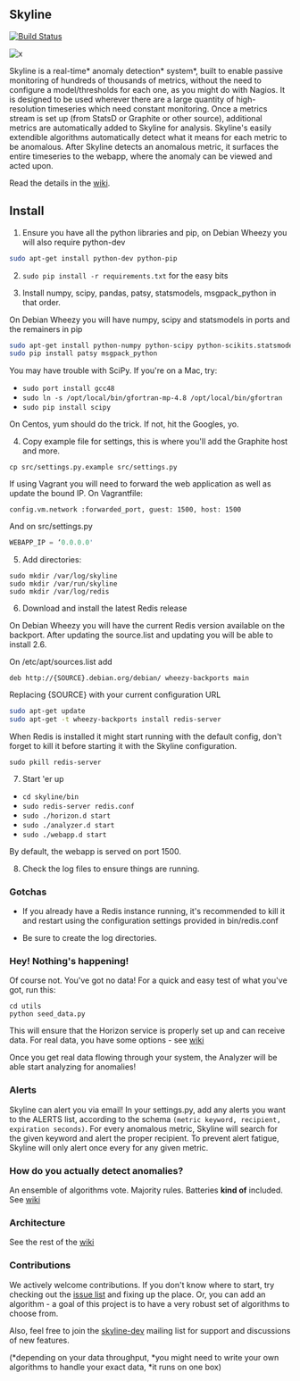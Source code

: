 ## Skyline

[![Build Status](https://travis-ci.org/etsy/skyline.png)](https://travis-ci.org/etsy/skyline)

![x](https://raw.github.com/etsy/skyline/master/screenshot.png)

Skyline is a real-time* anomaly detection* system*, built to enable passive
monitoring of hundreds of thousands of metrics, without the need to configure a
model/thresholds for each one, as you might do with Nagios. It is designed to be
used wherever there are a large quantity of high-resolution timeseries which
need constant monitoring. Once a metrics stream is set up (from StatsD or
Graphite or other source), additional metrics are automatically added to Skyline
for analysis. Skyline's easily extendible algorithms automatically detect what
it means for each metric to be anomalous. After Skyline detects an anomalous
metric, it surfaces the entire timeseries to the webapp, where the anomaly can be
viewed and acted upon.

Read the details in the [wiki](https://github.com/etsy/skyline/wiki).

## Install

1. Ensure you have all the python libraries and pip, on Debian Wheezy you will also require python-dev

```bash
sudo apt-get install python-dev python-pip
```

2. `sudo pip install -r requirements.txt` for the easy bits

3. Install numpy, scipy, pandas, patsy, statsmodels, msgpack_python in that
order.

On Debian Wheezy you will have numpy, scipy and statsmodels in ports and the remainers in pip

```bash
sudo apt-get install python-numpy python-scipy python-scikits.statsmodels
sudo pip install patsy msgpack_python 
```

You may have trouble with SciPy. If you're on a Mac, try:

* `sudo port install gcc48`
* `sudo ln -s /opt/local/bin/gfortran-mp-4.8 /opt/local/bin/gfortran`
* `sudo pip install scipy`

On Centos, yum should do the trick. If not, hit the Googles, yo.

4. Copy example file for settings, this is where you'll add the Graphite host and more.

`cp src/settings.py.example src/settings.py`

If using Vagrant you will need to forward the web application as well as update the bound IP.
On Vagrantfile:

```config.vm.network :forwarded_port, guest: 1500, host: 1500```

And on src/settings.py

```python
WEBAPP_IP = ‘0.0.0.0'
```

5. Add directories: 

``` 
sudo mkdir /var/log/skyline
sudo mkdir /var/run/skyline
sudo mkdir /var/log/redis
```

6. Download and install the latest Redis release

On Debian Wheezy you will have the current Redis version available on the backport. After updating the source.list and updating you will be able to install 2.6.

On /etc/apt/sources.list add

```deb http://{SOURCE}.debian.org/debian/ wheezy-backports main```

Replacing {SOURCE} with your current configuration URL

```bash
sudo apt-get update
sudo apt-get -t wheezy-backports install redis-server
```

When Redis is installed it might start running with the default config, don't forget to kill it before starting it with the Skyline configuration.

```sudo pkill redis-server```

7. Start 'er up

* `cd skyline/bin`
* `sudo redis-server redis.conf`
* `sudo ./horizon.d start`
* `sudo ./analyzer.d start`
* `sudo ./webapp.d start`

By default, the webapp is served on port 1500.

8. Check the log files to ensure things are running.

### Gotchas

* If you already have a Redis instance running, it's recommended to kill it and
restart using the configuration settings provided in bin/redis.conf

* Be sure to create the log directories.

### Hey! Nothing's happening!
Of course not. You've got no data! For a quick and easy test of what you've 
got, run this:
```
cd utils
python seed_data.py
```
This will ensure that the Horizon
service is properly set up and can receive data. For real data, you have some 
options - see [wiki](https://github.com/etsy/skyline/wiki/Getting-Data-Into-Skyline)

Once you get real data flowing through your system, the Analyzer will be able
start analyzing for anomalies!

### Alerts
Skyline can alert you via email! In your settings.py, add any alerts you want
to the ALERTS list, according to the schema `(metric keyword, recipient,
expiration seconds)`. For every anomalous metric, Skyline will search for the
given keyword and alert the proper recipient. To prevent alert fatigue, Skyline
will only alert once every <expiration seconds> for any given metric.

### How do you actually detect anomalies?
An ensemble of algorithms vote. Majority rules. Batteries __kind of__ included.
See [wiki](https://github.com/etsy/skyline/wiki/Analyzer)

### Architecture
See the rest of the
[wiki](https://github.com/etsy/skyline/wiki)

### Contributions
We actively welcome contributions. If you don't know where to start, try
checking out the [issue list](https://github.com/etsy/skyline/issues) and
fixing up the place. Or, you can add an algorithm - a goal of this project
is to have a very robust set of algorithms to choose from.

Also, feel free to join the 
[skyline-dev](https://groups.google.com/forum/#!forum/skyline-dev) mailing list
for support and discussions of new features.

(*depending on your data throughput, *you might need to write your own
algorithms to handle your exact data, *it runs on one box)
